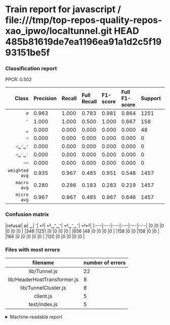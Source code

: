 # Train report for javascript / file:///tmp/top-repos-quality-repos-xao_ipwo/localtunnel.git HEAD 485b81619de7ea1196ea91a1d2c5f1993151be5f

### Classification report

PPCR: 0.502

| Class | Precision | Recall | Full Recall | F1-score | Full F1-score | Support | Full Support | PPCR |
|------:|:----------|:-------|:------------|:---------|:---------|:--------|:-------------|:-----|
| `∅` | 0.963| 1.000| 0.783| 0.981| 0.864| 1251| 1597| 0.783 |
| `'` | 1.000| 1.000| 0.500| 1.000| 0.667| 158| 316| 0.500 |
| `␣` | 0.000| 0.000| 0.000| 0.000| 0.000| 48| 704| 0.068 |
| `⏎` | 0.000| 0.000| 0.000| 0.000| 0.000| 0| 166| 0.000 |
| `⏎␣⁺␣⁺` | 0.000| 0.000| 0.000| 0.000| 0.000| 0| 0| 0.000 |
| `⏎␣⁻␣⁻` | 0.000| 0.000| 0.000| 0.000| 0.000| 0| 0| 0.000 |
| `⏎⏎` | 0.000| 0.000| 0.000| 0.000| 0.000| 0| 120| 0.000 |
| `weighted avg` | 0.935| 0.967| 0.485| 0.951| 0.548| 1457| 2903| 0.502 |
| `macro avg` | 0.280| 0.286| 0.183| 0.283| 0.219| 1457| 2903| 0.502 |
| `micro avg` | 0.967| 0.967| 0.485| 0.967| 0.646| 1457| 2903| 0.502 |

### Confusion matrix

|refusal|  ∅| ␣| '| ⏎| ⏎␣⁺␣⁺| ⏎␣⁻␣⁻| ⏎⏎| 
|:---|:---|:---|:---|:---|:---|
|0 |0 |0 |0 |0 |0 |
|346 |1251 |0 |0 |0 |0 |
|656 |48 |0 |0 |0 |0 |
|158 |0 |0 |158 |0 |0 |
|166 |0 |0 |0 |0 |0 |
|120 |0 |0 |0 |0 |0 |

### Files with most errors

| filename | number of errors|
|:----:|:-----|
| lib/Tunnel.js | 22 |
| lib/HeaderHostTransformer.js | 8 |
| lib/TunnelCluster.js | 8 |
| client.js | 5 |
| test/index.js | 5 |

<details>
    <summary>Machine-readable report</summary>
```json
{
  "cl_report": {"\u0027": {"f1-score": 1.0, "precision": 1.0, "recall": 1.0, "support": 158}, "macro avg": {"f1-score": 0.2830252100840336, "precision": 0.28043549983503796, "recall": 0.2857142857142857, "support": 1457}, "micro avg": {"f1-score": 0.9670555936856554, "precision": 0.9670555936856554, "recall": 0.9670555936856554, "support": 1457}, "weighted avg": {"f1-score": 0.9508934555290887, "precision": 0.9353285326392774, "recall": 0.9670555936856554, "support": 1457}, "\u2205": {"f1-score": 0.9811764705882352, "precision": 0.9630484988452656, "recall": 1.0, "support": 1251}, "\u23ce": {"f1-score": 0.0, "precision": 0.0, "recall": 0.0, "support": 0}, "\u23ce\u23ce": {"f1-score": 0.0, "precision": 0.0, "recall": 0.0, "support": 0}, "\u23ce\u2423\u207a\u2423\u207a": {"f1-score": 0.0, "precision": 0.0, "recall": 0.0, "support": 0}, "\u23ce\u2423\u207b\u2423\u207b": {"f1-score": 0.0, "precision": 0.0, "recall": 0.0, "support": 0}, "\u2423": {"f1-score": 0.0, "precision": 0.0, "recall": 0.0, "support": 48}},
  "cl_report_full": {"\u0027": {"f1-score": 0.6666666666666666, "precision": 1.0, "recall": 0.5, "support": 316}, "macro avg": {"f1-score": 0.21865956327282293, "precision": 0.28043549983503796, "recall": 0.18333482422399142, "support": 2903}, "micro avg": {"f1-score": 0.6463302752293577, "precision": 0.9670555936856554, "recall": 0.48535997244230106, "support": 2903}, "weighted avg": {"f1-score": 0.5478454212286902, "precision": 0.6386456950244193, "recall": 0.48535997244230106, "support": 2903}, "\u2205": {"f1-score": 0.8639502762430938, "precision": 0.9630484988452656, "recall": 0.7833437695679399, "support": 1597}, "\u23ce": {"f1-score": 0.0, "precision": 0.0, "recall": 0.0, "support": 166}, "\u23ce\u23ce": {"f1-score": 0.0, "precision": 0.0, "recall": 0.0, "support": 120}, "\u23ce\u2423\u207a\u2423\u207a": {"f1-score": 0.0, "precision": 0.0, "recall": 0.0, "support": 0}, "\u23ce\u2423\u207b\u2423\u207b": {"f1-score": 0.0, "precision": 0.0, "recall": 0.0, "support": 0}, "\u2423": {"f1-score": 0.0, "precision": 0.0, "recall": 0.0, "support": 704}},
  "ppcr": 0.5018945918015846
}
```
</details>
